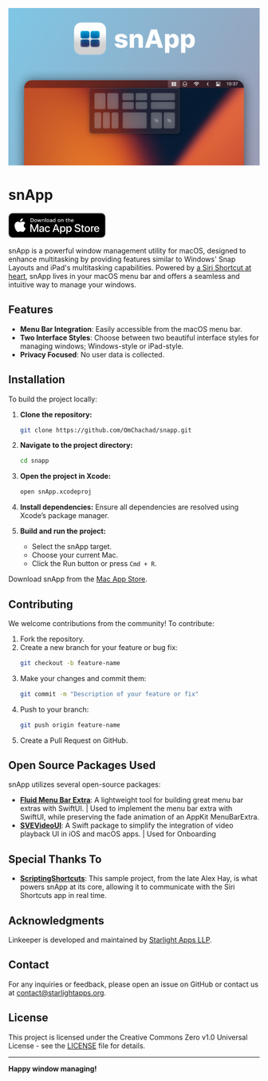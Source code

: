 ![snApp](./images/OG.png)
# snApp

<a href="https://apps.apple.com/app/snapp-powerful-window-manager/id6449620109" target="_blank">
  <img src="./images/Download%20on%20the%20Mac%20App%20Store.png" alt="Download on the Mac App Store" height="50">
</a>

snApp is a powerful window management utility for macOS, designed to enhance multitasking by providing features similar to Windows' Snap Layouts and iPad's multitasking capabilities. Powered by [a Siri Shortcut at heart](http://itecheverything.com/snap), snApp lives in your macOS menu bar and offers a seamless and intuitive way to manage your windows.

## Features

- **Menu Bar Integration**: Easily accessible from the macOS menu bar.
- **Two Interface Styles**: Choose between two beautiful interface styles for managing windows; Windows-style or iPad-style.
- **Privacy Focused**: No user data is collected.

## Installation

To build the project locally:

1. **Clone the repository:**
    ```bash
    git clone https://github.com/OmChachad/snapp.git
    ```
2. **Navigate to the project directory:**
    ```bash
    cd snapp
    ```
3. **Open the project in Xcode:**
    ```bash
    open snApp.xcodeproj
    ```
4. **Install dependencies:**
    Ensure all dependencies are resolved using Xcode’s package manager.

5. **Build and run the project:**
    - Select the snApp target.
    - Choose your current Mac.
    - Click the Run button or press `Cmd + R`.

Download snApp from the [Mac App Store]([https://apps.apple.com/us/app/snapp-powerful-window-manager/id1668579304](https://apps.apple.com/app/snapp-powerful-window-manager/id6449620109)).

## Contributing

We welcome contributions from the community! To contribute:

1. Fork the repository.
2. Create a new branch for your feature or bug fix:
    ```bash
    git checkout -b feature-name
    ```
3. Make your changes and commit them:
    ```bash
    git commit -m "Description of your feature or fix"
    ```
4. Push to your branch:
    ```bash
    git push origin feature-name
    ```
5. Create a Pull Request on GitHub.

   
## Open Source Packages Used

snApp utilizes several open-source packages:

- **[Fluid Menu Bar Extra](https://github.com/lfroms/fluid-menu-bar-extra)**: A lightweight tool for building great menu bar extras with SwiftUI. | Used to implement the menu bar extra with SwiftUI, while preserving the fade animation of an AppKit MenuBarExtra.
- **[SVEVideoUI](https://github.com/SergioEstevao/SVEVideoUI)**: A Swift package to simplify the integration of video playback UI in iOS and macOS apps. | Used for Onboarding

## Special Thanks To
- **[ScriptingShortcuts](https://github.com/mralexhay/ScriptingShortcuts)**: This sample project, from the late Alex Hay, is what powers snApp at its core, allowing it to communicate with the Siri Shortcuts app in real time.


## Acknowledgments

Linkeeper is developed and maintained by [Starlight Apps LLP](https://starlightapps.org).


## Contact

For any inquiries or feedback, please open an issue on GitHub or contact us at contact@starlightapps.org.

## License

This project is licensed under the Creative Commons Zero v1.0 Universal License - see the [LICENSE](LICENSE) file for details.

---

**Happy window managing!**
